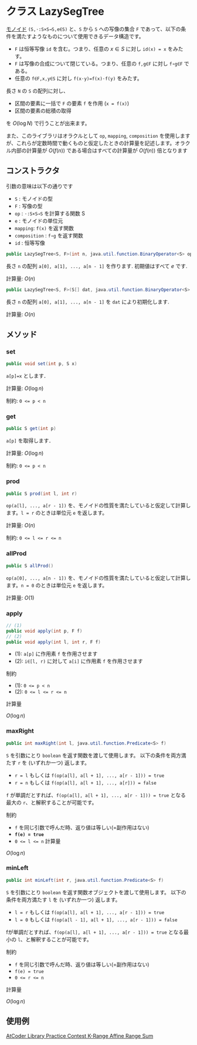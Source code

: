 # クラス LazySegTree

[モノイド](https://ja.wikipedia.org/wiki/%E3%83%A2%E3%83%8E%E3%82%A4%E3%83%89) `(S,⋅:S×S→S,e∈S)` と、`S` から `S` への写像の集合 `F` であって、以下の条件を満たすようなものについて使用できるデータ構造です。

- `F` は恒等写像 `id` を含む。つまり、任意の $x∈S$ に対し `id(x) = x` をみたす。
- `F` は写像の合成について閉じている。つまり、任意の `f,g∈F` に対し `f∘g∈F` である。
- 任意の `f∈F,x,y∈S` に対し `f(x⋅y)=f(x)⋅f(y)` をみたす。

長さ `N` の `S` の配列に対し、

- 区間の要素に一括で `F` の要素 `f` を作用 (`x = f(x)`)
- 区間の要素の総積の取得

を $O(\log N)$ で行うことが出来ます。

また、このライブラリはオラクルとして `op`, `mapping`, `composition` を使用しますが、これらが定数時間で動くものと仮定したときの計算量を記述します。オラクル内部の計算量が $O(f(n))$ である場合はすべての計算量が $O(f(n))$ 倍となります

## コンストラクタ

引数の意味は以下の通りです

- `S` : モノイドの型
- `F` : 写像の型
- `op` : `⋅:S×S→S` を計算する関数 S
- `e` : モノイドの単位元
- `mapping`: `f(x)` を返す関数
- `composition` : `f∘g` を返す関数
- `id` : 恒等写像

```java
public LazySegTree<S, F>(int n, java.util.function.BinaryOperator<S> op, S e, java.util.function.BiFunction<F, S, S> mapping, java.util.function.BinaryOperator<F> composition, F id)
```

長さ `n` の配列 `a[0], a[1], ..., a[n - 1]` を作ります. 初期値はすべて $e$ です.

計算量: $O(n)$

```java
public LazySegTree<S, F>(S[] dat, java.util.function.BinaryOperator<S> op, S e, java.util.function.BiFunction<F, S, S> mapping, java.util.function.BinaryOperator<F> composition, F id)
```

長さ `n` の配列 `a[0], a[1], ..., a[n - 1]` を `dat` により初期化します.

計算量: $O(n)$

## メソッド

### set

```java
public void set(int p, S x)
```

`a[p]=x` とします．

計算量: $O(\log n)$

制約: `0 <= p < n`

### get

```java
public S get(int p)
```

`a[p]` を取得します．

計算量: $O(\log n)$

制約: `0 <= p < n`

### prod

```java
public S prod(int l, int r)
```

`op(a[l], ..., a[r - 1])` を、モノイドの性質を満たしていると仮定して計算します。`l = r` のときは単位元 `e` を返します。

計算量: $O(n)$

制約: `0 <= l <= r <= n`

### allProd

```java
public S allProd()
```

`op(a[0], ..., a[n - 1])` を、モノイドの性質を満たしていると仮定して計算します。`n = 0` のときは単位元 `e` を返します。

計算量: $O(1)$

### apply

```java
// (1)
public void apply(int p, F f)
// (2)
public void apply(int l, int r, F f)
```

- (1): `a[p]` に作用素 `f` を作用させます
- (2): `i∈[l, r)` に対して `a[i]` に作用素 `f` を作用させます

制約

- (1): `0 <= p < n`
- (2): `0 <= l <= r <= n`

計算量

$O(\log n)$

### maxRight

```java
public int maxRight(int l, java.util.function.Predicate<S> f)
```

`S` を引数にとり `boolean` を返す関数を渡して使用します。
以下の条件を両方満たす `r` を (いずれか一つ) 返します。

- `r = l` もしくは `f(op(a[l], a[l + 1], ..., a[r - 1])) = true`
- `r = n` もしくは `f(op(a[l], a[l + 1], ..., a[r])) = false`

`f` が単調だとすれば、`f(op(a[l], a[l + 1], ..., a[r - 1])) = true` となる最大の `r`、と解釈することが可能です。

制約

- `f` を同じ引数で呼んだ時、返り値は等しい(=副作用はない)
- __`f(e) = true`__
- `0 <= l <= n`
計算量

$O(\log n)$

### minLeft

```java
public int minLeft(int r, java.util.function.Predicate<S> f)
```

`S` を引数にとり `boolean` を返す関数オブジェクトを渡して使用します。
以下の条件を両方満たす `l` を (いずれか一つ) 返します。

- `l = r` もしくは `f(op(a[l], a[l + 1], ..., a[r - 1])) = true`
- `l = 0` もしくは `f(op(a[l - 1], a[l + 1], ..., a[r - 1])) = false`

fが単調だとすれば、`f(op(a[l], a[l + 1], ..., a[r - 1])) = true` となる最小の `l`、と解釈することが可能です。

制約

- `f` を同じ引数で呼んだ時、返り値は等しい(=副作用はない)
- `f(e) = true`
- `0 <= r <= n`

計算量

$O(\log n)$

## 使用例

[AtCoder Library Practice Contest K-Range Affine Range Sum](https://atcoder.jp/contests/practice2/submissions/16646083)
